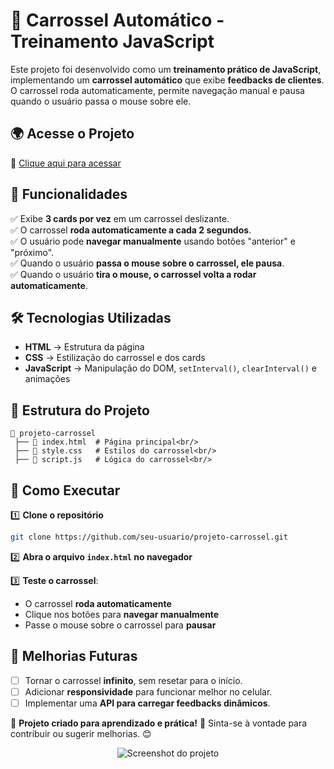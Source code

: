 # 🚀 Carrossel Automático - Treinamento JavaScript

Este projeto foi desenvolvido como um **treinamento prático de JavaScript**, implementando um **carrossel automático** que exibe **feedbacks de clientes**. O carrossel roda automaticamente, permite navegação manual e pausa quando o usuário passa o mouse sobre ele.

## 🌍 Acesse o Projeto
🔗 [Clique aqui para acessar](https://rodrigo-falcao.github.io/TreinamentoToDoList/)

## 📌 Funcionalidades

✅ Exibe **3 cards por vez** em um carrossel deslizante.<br/>
✅ O carrossel **roda automaticamente a cada 2 segundos**.<br/>
✅ O usuário pode **navegar manualmente** usando botões "anterior" e "próximo".<br/>
✅ Quando o usuário **passa o mouse sobre o carrossel, ele pausa**.<br/>
✅ Quando o usuário **tira o mouse, o carrossel volta a rodar automaticamente**.<br/>


## 🛠️ Tecnologias Utilizadas

- **HTML** → Estrutura da página
- **CSS** → Estilização do carrossel e dos cards
- **JavaScript** → Manipulação do DOM, `setInterval()`, `clearInterval()` e animações

## 📂 Estrutura do Projeto

```
📂 projeto-carrossel
 ├── 📄 index.html  # Página principal<br/>
 ├── 📄 style.css   # Estilos do carrossel<br/>
 ├── 📄 script.js   # Lógica do carrossel<br/>
```

## 🚀 Como Executar

1️⃣ **Clone o repositório**
```sh
git clone https://github.com/seu-usuario/projeto-carrossel.git
```

2️⃣ **Abra o arquivo `index.html` no navegador**

3️⃣ **Teste o carrossel**:
   - O carrossel **roda automaticamente**
   - Clique nos botões para **navegar manualmente**
   - Passe o mouse sobre o carrossel para **pausar**


## 📌 Melhorias Futuras

- [ ] Tornar o carrossel **infinito**, sem resetar para o início.
- [ ] Adicionar **responsividade** para funcionar melhor no celular.
- [ ] Implementar uma **API para carregar feedbacks dinâmicos**.

🔹 **Projeto criado para aprendizado e prática!** 🚀 Sinta-se à vontade para contribuir ou sugerir melhorias. 😊

<p align="center">
  <img src="https://github.com/user-attachments/assets/ea05a292-763e-4e1a-906e-3da2761fa39b" alt="Screenshot do projeto">
</p>



